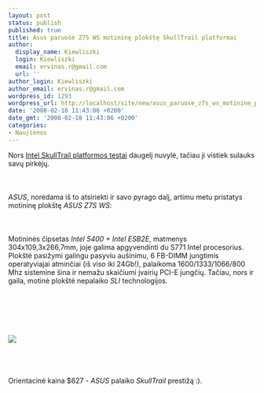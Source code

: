 ```yaml
---
layout: post
status: publish
published: true
title: Asus paruošė Z7S WS motininę plokštę SkullTrail platformai
author:
  display_name: Kiewliszki
  login: Kiewliszki
  email: ervinas.r@gmail.com
  url: ''
author_login: Kiewliszki
author_email: ervinas.r@gmail.com
wordpress_id: 1293
wordpress_url: http://localhost/site/new/asus_paruose_z7s_ws_motinine_plokste_skulltrail_platformai/
date: '2008-02-18 11:43:06 +0200'
date_gmt: '2008-02-18 11:43:06 +0200'
categories:
- Naujienos
---
```

<p>Nors <a class="ns" href="http://www.technews.lt/index.php?id=Kas&amp;Id=994">Intel SkullTrail platformos  testai</a> daugelį nuvylė, tačiau ji vistiek sulauks savų pirkėjų.<br />
<br><br />
<br><i>ASUS</i>, norėdama iš to atsiriekti ir savo pyrago dalį, artimu metu pristatys motininę plokštę <i>ASUS Z7S WS</i>:<br />
<br><br />
<br>Motininės čipsetas <i>Intel 5400 + Intel ESB2E</i>, matmenys 304x109,3x266,7mm, joje galima apgyvendinti du S771 Intel procesorius. Plokštė pasižymi galingu pasyviu aušinimu, 6 FB-DIMM jungtimis operatyviajai atminčiai (iš viso iki 24Gb!), palaikoma 1600/1333/1066/800 Mhz sistemine šina ir nemažu skaičiumi įvairių PCI-E jungčių. Tačiau, nors ir gaila, motinė plokštė nepalaiko <i>SLI</i> technologijos.<br />
<br><br />
<br><br />
<br><br><img src="http://www.3dnews.ru/_imgdata/img/2008/02/17/74523.jpg"><br><br />
<br><br />
<br>Orientacinė kaina $627 - <i>ASUS</i> palaiko <i>SkullTrail</i> prestižą :). </p>
